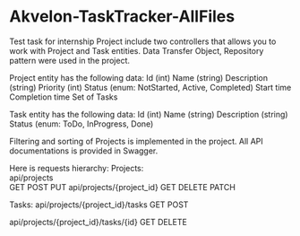 # Akvelon-TaskTracker-AllFiles
Test task for internship
Project include two controllers that allows you to work with Project and Task entities.
Data Transfer Object, Repository pattern were used in the project.

Project entity has the following data:
      Id (int)
      Name (string)
      Description (string)
      Priority (int)
      Status (enum: NotStarted, Active, Completed)
      Start time
      Completion time
      Set of Tasks
      
Task entity has the following data:
      Id (int)
      Name (string)
      Description (string)
      Status (enum: ToDo, InProgress, Done)

Filtering and sorting of Projects is implemented in the project.
All API documentations is provided in Swagger.

Here is requests hierarchy:
Projects:	
api/projects	
	GET
	POST
	PUT
api/projects/{project_id}
	GET
	DELETE
  PATCH

Tasks:
api/projects/{project_id}/tasks
	GET
	POST

api/projects/{project_id}/tasks/{id}
	GET
	DELETE
